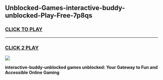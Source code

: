 
## Unblocked-Games-interactive-buddy-unblocked-Play-Free-7p8qs
<h3>
<a href="https://premium76.site?title=interactive-buddy-unblocked&ref=12A">CLICK TO PLAY</a></h3>
<hr>

<h3>
<a href="https://premium76.site?title=interactive-buddy-unblocked&ref=12A">CLICK 2 PLAY</a>
  
</h3>

<a href="https://premium76.site?title=interactive-buddy-unblocked&ref=12A"><img src="https://clearcache.store/games.png"></a>


**interactive-buddy-unblocked games unblocked: Your Gateway to Fun and Accessible Online Gaming**
